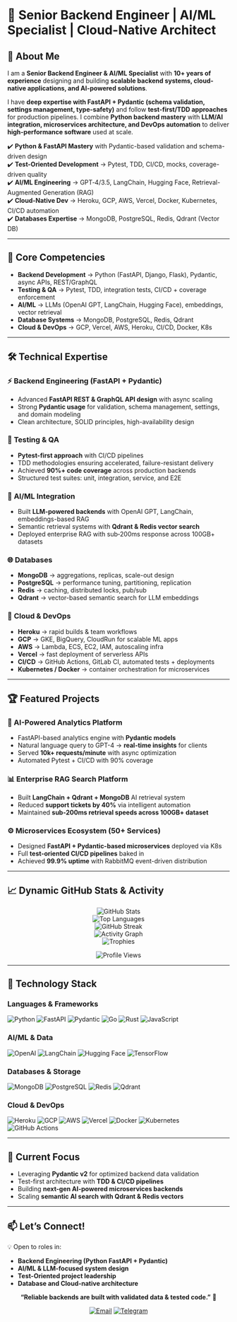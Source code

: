 # 🚀 Senior Backend Engineer | AI/ML Specialist | Cloud-Native Architect  

## 🌟 About Me  

I am a **Senior Backend Engineer & AI/ML Specialist** with **10+ years of experience** designing and building **scalable backend systems, cloud-native applications, and AI-powered solutions**.  

I have **deep expertise with FastAPI + Pydantic (schema validation, settings management, type-safety)** and follow **test-first/TDD approaches** for production pipelines. I combine **Python backend mastery** with **LLM/AI integration, microservices architecture, and DevOps automation** to deliver **high-performance software** used at scale.  

✔️ **Python & FastAPI Mastery** with Pydantic-based validation and schema-driven design  
✔️ **Test-Oriented Development** → Pytest, TDD, CI/CD, mocks, coverage-driven quality  
✔️ **AI/ML Engineering** → GPT‑4/3.5, LangChain, Hugging Face, Retrieval-Augmented Generation (RAG)  
✔️ **Cloud-Native Dev** → Heroku, GCP, AWS, Vercel, Docker, Kubernetes, CI/CD automation  
✔️ **Databases Expertise** → MongoDB, PostgreSQL, Redis, Qdrant (Vector DB)  

---

## 🔑 Core Competencies  

- **Backend Development** → Python (FastAPI, Django, Flask), Pydantic, async APIs, REST/GraphQL  
- **Testing & QA** → Pytest, TDD, integration tests, CI/CD + coverage enforcement  
- **AI/ML** → LLMs (OpenAI GPT, LangChain, Hugging Face), embeddings, vector retrieval  
- **Database Systems** → MongoDB, PostgreSQL, Redis, Qdrant  
- **Cloud & DevOps** → GCP, Vercel, AWS, Heroku, CI/CD, Docker, K8s

---

## 🛠️ Technical Expertise  

### ⚡ **Backend Engineering (FastAPI + Pydantic)**  
- Advanced **FastAPI REST & GraphQL API design** with async scaling  
- Strong **Pydantic usage** for validation, schema management, settings, and domain modeling  
- Clean architecture, SOLID principles, high-availability design  

### 🧪 **Testing & QA**  
- **Pytest-first approach** with CI/CD pipelines  
- TDD methodologies ensuring accelerated, failure-resistant delivery  
- Achieved **90%+ code coverage** across production backends  
- Structured test suites: unit, integration, service, and E2E  

### 🤖 **AI/ML Integration**  
- Built **LLM-powered backends** with OpenAI GPT, LangChain, embeddings-based RAG  
- Semantic retrieval systems with **Qdrant & Redis vector search**  
- Deployed enterprise RAG with sub‑200ms response across 100GB+ datasets  

### 🌐 **Databases**  
- **MongoDB** → aggregations, replicas, scale-out design  
- **PostgreSQL** → performance tuning, partitioning, replication  
- **Redis** → caching, distributed locks, pub/sub  
- **Qdrant** → vector-based semantic search for LLM embeddings  

### 🚀 **Cloud & DevOps**  
- **Heroku** → rapid builds & team workflows  
- **GCP** → GKE, BigQuery, CloudRun for scalable ML apps  
- **AWS** → Lambda, ECS, EC2, IAM, autoscaling infra  
- **Vercel** → fast deployment of serverless APIs  
- **CI/CD** → GitHub Actions, GitLab CI, automated tests + deployments  
- **Kubernetes / Docker** → container orchestration for microservices  

---

## 🏆 Featured Projects  

### 🔬 AI-Powered Analytics Platform  
- FastAPI-based analytics engine with **Pydantic models**  
- Natural language query to GPT-4 → **real-time insights** for clients  
- Served **10k+ requests/minute** with async optimization  
- Automated Pytest + CI/CD with 90% coverage  

### 📊 Enterprise RAG Search Platform  
- Built **LangChain + Qdrant + MongoDB** AI retrieval system  
- Reduced **support tickets by 40%** via intelligent automation  
- Maintained **sub-200ms retrieval speeds across 100GB+ dataset**  

### ⚙️ Microservices Ecosystem (50+ Services)  
- Designed **FastAPI + Pydantic-based microservices** deployed via K8s  
- Full **test-oriented CI/CD pipelines** baked in  
- Achieved **99.9% uptime** with RabbitMQ event-driven distribution  

---

## 📈 Dynamic GitHub Stats & Activity  

<div align="center">

![GitHub Stats](https://github-readme-stats.vercel.app/api?username=alphadev3296&show_icons=true&theme=tokyonight&count_private=true&hide_border=true)  
![Top Languages](https://github-readme-stats.vercel.app/api/top-langs/?username=alphadev3296&layout=compact&theme=tokyonight&hide_border=true&hide=html)  
![GitHub Streak](https://github-readme-streak-stats.herokuapp.com/?user=alphadev3296&theme=tokyonight&hide_border=true)  
![Activity Graph](https://github-readme-activity-graph.vercel.app/graph?username=alphadev3296&theme=tokyo-night&hide_border=true)  
![Trophies](https://github-profile-trophy.vercel.app/?username=alphadev3296&theme=tokyonight&margin-w=10&margin-h=10&no-frame=true)  

![Profile Views](https://komarev.com/ghpvc/?username=alphadev3296&style=for-the-badge&color=blue)

</div>

---

## 🔧 Technology Stack  

### **Languages & Frameworks**  
![Python](https://img.shields.io/badge/Python-3776AB?style=flat-square&logo=python&logoColor=white) ![FastAPI](https://img.shields.io/badge/FastAPI-009688?style=flat-square&logo=fastapi&logoColor=white) ![Pydantic](https://img.shields.io/badge/Pydantic-E92063?style=flat-square&logo=pydantic&logoColor=white) ![Go](https://img.shields.io/badge/Go-00ADD8?style=flat-square&logo=go&logoColor=white) ![Rust](https://img.shields.io/badge/Rust-000000?style=flat-square&logo=rust&logoColor=white) ![JavaScript](https://img.shields.io/badge/JavaScript-F7DF1E?style=flat-square&logo=javascript&logoColor=black)  

### **AI/ML & Data**  
![OpenAI](https://img.shields.io/badge/OpenAI-412991?style=flat-square&logo=openai&logoColor=white) ![LangChain](https://img.shields.io/badge/LangChain-121212?style=flat-square&logo=chainlink&logoColor=white) ![Hugging Face](https://img.shields.io/badge/Hugging%20Face-FFD21E?style=flat-square&logo=huggingface&logoColor=black) ![TensorFlow](https://img.shields.io/badge/TensorFlow-FF6F00?style=flat-square&logo=tensorflow&logoColor=white)  

### **Databases & Storage**  
![MongoDB](https://img.shields.io/badge/MongoDB-47A248?style=flat-square&logo=mongodb&logoColor=white) ![PostgreSQL](https://img.shields.io/badge/PostgreSQL-336791?style=flat-square&logo=postgresql&logoColor=white) ![Redis](https://img.shields.io/badge/Redis-DC382D?style=flat-square&logo=redis&logoColor=white) ![Qdrant](https://img.shields.io/badge/Qdrant-FF4F00?style=flat-square&logo=qdrant&logoColor=white)  

### **Cloud & DevOps**  
![Heroku](https://img.shields.io/badge/Heroku-430098?style=flat-square&logo=heroku&logoColor=white) ![GCP](https://img.shields.io/badge/GCP-4285F4?style=flat-square&logo=google-cloud&logoColor=white) ![AWS](https://img.shields.io/badge/AWS-232F3E?style=flat-square&logo=amazon-aws&logoColor=white) ![Vercel](https://img.shields.io/badge/Vercel-000000?style=flat-square&logo=vercel&logoColor=white) ![Docker](https://img.shields.io/badge/Docker-2496ED?style=flat-square&logo=docker&logoColor=white) ![Kubernetes](https://img.shields.io/badge/Kubernetes-326CE5?style=flat-square&logo=kubernetes&logoColor=white) ![GitHub Actions](https://img.shields.io/badge/GitHub%20Actions-2088FF?style=flat-square&logo=github-actions&logoColor=white)  

---

## 🎯 Current Focus  

- Leveraging **Pydantic v2** for optimized backend data validation  
- Test-first architecture with **TDD & CI/CD pipelines**  
- Building **next-gen AI-powered microservices backends**  
- Scaling **semantic AI search with Qdrant & Redis vectors**  

---

## 📫 Let’s Connect!  

💡 Open to roles in:  
- **Backend Engineering (Python FastAPI + Pydantic)**  
- **AI/ML & LLM-focused system design**  
- **Test-Oriented project leadership**  
- **Database and Cloud-native architecture**  

<div align="center">

**“Reliable backends are built with validated data & tested code.”** 🚀  

[![Email](https://img.shields.io/badge/Email-D14836?style=for-the-badge&logo=gmail&logoColor=white)](mailto:alpha5611331@gmail.com) 
[![Telegram](https://img.shields.io/badge/Telegram-26A5E4?style=for-the-badge&logo=telegram&logoColor=white)](https://t.me/alpha_develop)  

</div>




